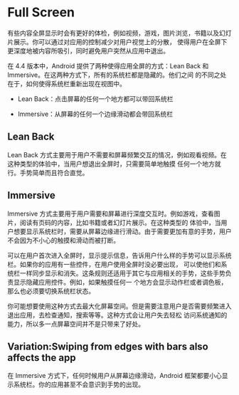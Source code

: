 # Full Screen

有些内容全屏显示时会有更好的体检，例如视频，游戏，图片浏览，书籍以及幻灯片展示。你可以通过对应用的控制减少对用户视觉上的分散，
使得用户在全屏下更深度地被内容所吸引，同时避免用户突然从应用中退出。

在 4.4 版本中，Android 提供了两种使得应用全屏的方式：Lean Back 和 Immersive。在这两种方式下，所有的系统栏都是隐藏的。他们之间
的不同之处在于，如何使得系统栏重新出现在视图中。

* Lean Back：点击屏幕的任何一个地方都可以带回系统栏

* Immersive：从屏幕的任何一个边缘滑动都会带回系统栏

## Lean Back
Lean Back 方式主要用于用户不需要和屏幕频繁交互的情况，例如观看视频。在这种类型的体验中，当用户想退出全屏时，只需要简单地触摸
任何一个地方就行。手势简单而且符合直觉。

## Immersive
Immersive 方式主要用于用户需要和屏幕进行深度交互时。例如游戏，查看图片，阅读有页码的内容，比如书籍或者幻灯片展示。在这种类型的
体验中，当用户想要显示系统栏时，需要从屏幕边缘进行滑动。由于需要更加有意的手势，用户不会因为不小心的触摸和滑动而被打断。

可以在用户首次进入全屏时，显示提示信息，告诉用户什么样的手势可以显示系统栏。如果你的应用有一些控件，在用户使用全屏时没必要出现，
可以使他们和系统栏一样同步显示和消失。这条规则还适用于其它与应用相关的手势，这些手势负责显示隐藏应用控件。例如，如果触摸任何一
个地方会显示动作栏或者调色板，那么也必须要切换系统栏状态。

你可能想要使用这种方式去最大化屏幕空间。但是需要注意用户是否需要频繁进入退出应用，去检查通知，搜索等等。这种方式会让用户失去轻松
访问系统通知的能力，所以多一点屏幕空间并不是只带来了好处。

## Variation:Swiping from edges with bars also affects the app
在 Immersive 方式下，任何时候用户从屏幕边缘滑动，Android 框架都要小心显示系统栏。你的应用甚至不会意识到手势的出现。
